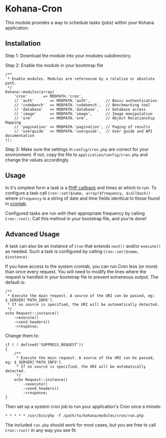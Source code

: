 # Kohana-Cron

This module provides a way to schedule tasks (jobs) within your Kohana application.


## Installation

Step 1: Download the module into your modules subdirectory.

Step 2: Enable the module in your bootstrap file

	/**
	 * Enable modules. Modules are referenced by a relative or absolute path.
	 */
	Kohana::modules(array(
		'cron'       => MODPATH.'cron',
		// 'auth'       => MODPATH.'auth',       // Basic authentication
		// 'codebench'  => MODPATH.'codebench',  // Benchmarking tool
		// 'database'   => MODPATH.'database',   // Database access
		// 'image'      => MODPATH.'image',      // Image manipulation
		// 'orm'        => MODPATH.'orm',        // Object Relationship Mapping
		// 'pagination' => MODPATH.'pagination', // Paging of results
		// 'userguide'  => MODPATH.'userguide',  // User guide and API documentation
	));


Step 3: Make sure the settings in `config/cron.php` are correct for your environment. If not, copy the file to `application/config/cron.php` and change the values accordingly.


## Usage

In it's simplest form a task is a [PHP callback][1] and times at which to run. To configure a task call `Cron::set($name, array($frequency, $callback))` where `$frequency` is a string of date and time fields identical to those found in [crontab][2].

Configured tasks are run with their appropriate frequency by calling `Cron::run()`. Call this method in your bootstrap file, and you're done!

## Advanced Usage

A task can also be an instance of `Cron` that extends `next()` and/or `execute()` as needed. Such a task is configured by calling `Cron::set($name, $instance)`.

If you have access to the system crontab, you can run Cron less (or more) than once every request. You will need to modify the lines where the request is handled in your bootstrap file to prevent extraneous output. The default is:

	/**
	 * Execute the main request. A source of the URI can be passed, eg: $_SERVER['PATH_INFO'].
	 * If no source is specified, the URI will be automatically detected.
	 */
	echo Request::instance()
		->execute()
		->send_headers()
		->response;

Change them to:

	if ( ! defined('SUPPRESS_REQUEST'))
	{
		/**
		 * Execute the main request. A source of the URI can be passed, eg: $_SERVER['PATH_INFO'].
		 * If no source is specified, the URI will be automatically detected.
		 */
		echo Request::instance()
			->execute()
			->send_headers()
			->response;
	}

Then set up a system cron job to run your application's Cron once a minute:

	* * * * * /usr/bin/php -f /path/to/kohana/modules/cron/run.php

The included `run.php` should work for most cases, but you are free to call `Cron::run()` in any way you see fit.


  [1]: http://php.net/manual/language.pseudo-types.php#language.types.callback
  [2]: http://linux.die.net/man/5/crontab
